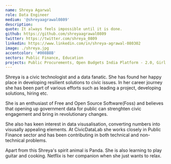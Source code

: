 ```yaml
---
name: Shreya Agarwal
role: Data Engineer
medium: '@shreyaagrawal0809'
description:
quote: It always feels impossible until it is done.
github: https://github.com/shreyaagrawal0809
twitter: https://twitter.com/shreya_0809
linkedin: https://www.linkedin.com/in/shreya-agrawal-080302
image: ./shreya.jpg
accentcolor: '#008B8B'
sectors: Public Finance, Education
projects: Public Procurements, Open Budgets India Platform - 2.0, Girl Education Spending Tracker, The State of Free and Open Source Software in India
---
```


Shreya is a civic technologist and a data fanatic. She has found her happy place in developing resilient solutions to civic issues. In her career journey she has been part of various efforts such as leading a project, developing solutions, hiring etc.

She is an enthusiast of Free and Open Source Software(Foss) and believes that opening up government data for public can strenghten civic engagement and bring in revolutionary changes.

She also has keen interest in data visusalisation, converting numbers into visusally appealing elements. At CivicDataLab she works closely in Public Finance sector and has been contributing in both technical and non-technical problems.

Apart from this Shreya's spirit animal is Panda. She is also learning to play guitar and cooking. Netflix is her companion when she just wants to relax.
